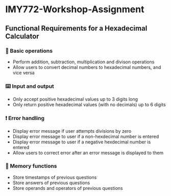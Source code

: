 # IMY772-Workshop-Assignment

## Functional Requirements for a Hexadecimal Calculator

### 🧮 Basic operations
- Perform addition, subtraction, multiplication and divison operations
- Allow users to convert decimal numbers to hexadecimal numbers, and vice versa

### ⌨️ Input and output
- Only accept positive hexadecimal values up to 3 digits long
- Only return positive hexadecimal values (with no decimals) up to 6 digits

### ❗ Error handling
- Display error message if user attempts divisions by zero
- Display error message to user if a non-hexdecimal number is entered
- Display error message to user if a negative hexdecimal number is entered
- Allow users to correct error after an error message is displayed to them

### 🧠 Memory functions
- Store timestamps of previous questions
- Store answers of previous questions
- Store operands and operators of previous questions